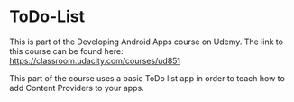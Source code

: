 # ToDo-List
This is part of the Developing Android Apps course on Udemy. The link to this course can be found here:
https://classroom.udacity.com/courses/ud851

This part of the course uses a basic ToDo list app in order to teach how to add Content Providers to your apps.
